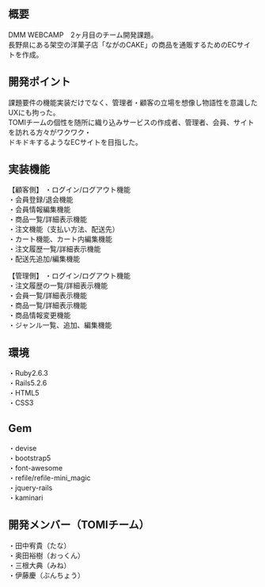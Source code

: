 ## 概要
DMM WEBCAMP　2ヶ月目のチーム開発課題。</br>
長野県にある架空の洋菓子店「ながのCAKE」の商品を通販するためのECサイトを作成。

## 開発ポイント
課題要件の機能実装だけでなく、管理者・顧客の立場を想像し物語性を意識したUXにも拘った。</br>
TOMIチームの個性を随所に織り込みサービスの作成者、管理者、会員、サイトを訪れる方々がワクワク・</br>
ドキドキするようなECサイトを目指した。

## 実装機能
【顧客側】
・ログイン/ログアウト機能</br>
・会員登録/退会機能</br>
・会員情報編集機能</br>
・商品一覧/詳細表示機能</br>
・注文機能（支払い方法、配送先）</br>
・カート機能、カート内編集機能</br>
・注文履歴一覧/詳細表示機能</br>
・配送先追加/編集機能

【管理側】
・ログイン/ログアウト機能</br>
・注文履歴の一覧/詳細表示機能</br>
・会員一覧/詳細表示機能</br>
・商品一覧/詳細表示機能</br>
・商品情報変更機能</br>
・ジャンル一覧、追加、編集機能

## 環境
・Ruby2.6.3</br>
・Rails5.2.6</br>
・HTML5</br>
・CSS3

## Gem
・devise</br>
・bootstrap5</br>
・font-awesome</br>
・refile/refile-mini_magic</br>
・jquery-rails</br>
・kaminari

## 開発メンバー（TOMIチーム）
・田中宥貴（たな）</br>
・奥田裕樹（おっくん）</br>
・三根大典（みね）</br>
・伊藤慶（ぶんちょう）

